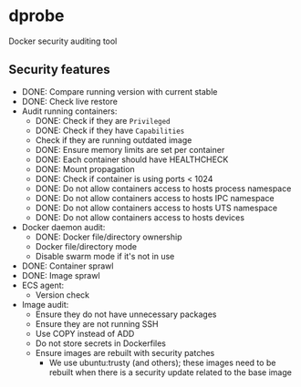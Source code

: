 # dprobe
Docker security auditing tool

## Security features
- DONE: Compare running version with current stable
- DONE: Check live restore
- Audit running containers:
    - DONE: Check if they are `Privileged`
    - DONE: Check if they have `Capabilities`
    - Check if they are running outdated image
    - DONE: Ensure memory limits are set per container
    - DONE: Each container should have HEALTHCHECK
    - DONE: Mount propagation
    - DONE: Check if container is using ports < 1024
    - DONE: Do not allow containers access to hosts process namespace
    - DONE: Do not allow containers access to hosts IPC namespace
    - DONE: Do not allow containers access to hosts UTS namespace
    - DONE: Do not allow containers access to hosts devices
- Docker daemon audit:
    - DONE: Docker file/directory ownership
    - Docker file/directory mode
    - Disable swarm mode if it's not in use
- DONE: Container sprawl
- DONE: Image sprawl
- ECS agent:
    - Version check
- Image audit:
    - Ensure they do not have unnecessary packages
    - Ensure they are not running SSH
    - Use COPY instead of ADD
    - Do not store secrets in Dockerfiles
    - Ensure images are rebuilt with security patches
        - We use ubuntu:trusty (and others); these images need to be rebuilt when there is a security update related to the base image
